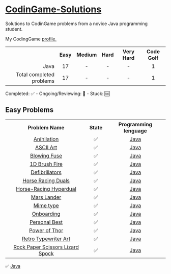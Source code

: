<h1><a href="https://www.codingame.com">CodinGame-Solutions</a></h1>
Solutions to CodinGame problems from a novice Java programming student.

My CodingGame <a href="https://www.codingame.com/profile/abeacb08bc3c6e3a0c796a19230b5b704348875">profile.</a>

<table>
  <tr align="center">
    <th></th>
    <th>Easy</th>
    <th>Medium</th>
    <th>Hard</th>
    <th>Very Hard</th>
    <th>Code Golf</th>
  </tr>
  <tr>
    <td align="right">Java</td>
    <td align="center">17</td>
    <td align="center">-</td>
    <td align="center">-</td>
    <td align="center">-</td>
    <td align="center">1</td>
  </tr>
  <tr>
    <td align="right">Total completed problems</td>
    <td align="center">17</td>
    <td align="center">-</td>
    <td align="center">-</td>
    <td align="center">-</td>
    <td align="center">1</td>
  </tr>
</table>

Completed: ✅ - Ongoing/Reviewing: 🔁 - Stuck: 🆘

<h2>Easy Problems</h2>
<table>
  <tr align="center">
    <th>Problem Name</th>
    <th>State</th>
    <th>Programming lenguage</th>
  </tr>
  <tr align="center">
    <td><a href="https://www.codingame.com/training/easy/annihilation">Anihilation<a></td>
    <td>✅</td>
    <td><a href="https://github.com/B3RT1C/CodinGame-Solutions/blob/main/EASY/Annihilation.java">Java</a></td>
  </tr>
  <tr align="center">
    <td><a href="https://www.codingame.com/training/easy/ascii-art">ASCII Art<a></td>
    <td>✅</td>
    <td><a href="https://github.com/B3RT1C/CodinGame-Solutions/blob/main/EASY/AsciiArt.java">Java</a></td>
  </tr>
  <tr align="center">
    <td><a href="https://www.codingame.com/training/easy/blowing-fuse">Blowing Fuse<a></td>
    <td>✅</td>
    <td><a href="https://github.com/B3RT1C/CodinGame-Solutions/blob/main/EASY/BlowingFuse.java">Java</a></td>
  </tr>
  <tr align="center">
    <td><a href="https://www.codingame.com/training/easy/1d-bush-fire">1D Brush Fire<a></td>
    <td>✅</td>
    <td><a href="https://github.com/B3RT1C/CodinGame-Solutions/blob/main/EASY/BrushFire1D.java">Java</a></td>
  </tr>
    <tr align="center">
    <td><a href="https://www.codingame.com/training/easy/defibrillators">Defibrillators<a></td>
    <td>✅</td>
    <td><a href="https://github.com/B3RT1C/CodinGame-Solutions/blob/main/EASY/Defibrillators.java">Java</a></td>
  </tr>
  <tr align="center">
    <td><a href="https://www.codingame.com/training/easy/horse-racing-duals">Horse Racing Duals<a></td>
    <td>✅</td>
    <td><a href="https://github.com/B3RT1C/CodinGame-Solutions/blob/main/EASY/HorseRacingDuals.java">Java</a></td>
  </tr>
  <tr align="center">
    <td><a href="https://www.codingame.com/training/easy/horse-racing-hyperduals">Horse-Racing Hyperdual<a></td>
    <td>✅</td>
    <td><a href="https://github.com/B3RT1C/CodinGame-Solutions/blob/main/EASY/HorseRacingHyperduals.java">Java</a></td>
  </tr>
  <tr align="center">
    <td><a href="https://www.codingame.com/training/easy/mars-lander-episode-1">Mars Lander<a></td>
    <td>✅</td>
    <td><a href="https://github.com/B3RT1C/CodinGame-Solutions/blob/main/EASY/MarsLander.java">Java</a></td>
  </tr>
  <tr align="center">
    <td><a href="https://www.codingame.com/training/easy/mime-type">Mime type<a></td>
    <td>✅</td>
    <td><a href="https://github.com/B3RT1C/CodinGame-Solutions/blob/main/EASY/MimeType.java">Java</a></td>
  </tr>
  <tr align="center">
    <td><a href="https://www.codingame.com/training/easy/onboarding">Onboarding<a></td>
    <td>✅</td>
    <td><a href="https://github.com/B3RT1C/CodinGame-Solutions/blob/main/EASY/Onboarding.java">Java</a></td>
  </tr>
  <tr align="center">
    <td><a href="https://www.codingame.com/training/easy/personal-best">Personal Best<a></td>
    <td>✅</td>
    <td><a href="https://github.com/B3RT1C/CodinGame-Solutions/blob/main/EASY/PersonalBest.java">Java</a></td>
  </tr>
  <tr align="center">
    <td><a href="https://www.codingame.com/training/easy/power-of-thor-episode-1">Power of Thor<a></td>
    <td>✅</td>
    <td><a href="https://github.com/B3RT1C/CodinGame-Solutions/blob/main/EASY/PowerOfThor.java">Java</a></td>
  </tr>
  <tr align="center">
    <td><a href="https://www.codingame.com/training/easy/retro-typewriter-art">Retro Typewriter Art<a></td>
    <td>✅</td>
    <td><a href="https://github.com/B3RT1C/CodinGame-Solutions/blob/main/EASY/RetroTypewriterArt.java">Java</a></td>
  </tr>
  <tr align="center">
    <td><a href="https://www.codingame.com/training/easy/rock-paper-scissors-lizard-spock">Rock Paper Scissors Lizard Spock<a></td>
    <td>✅</td>
    <td><a href="https://github.com/B3RT1C/CodinGame-Solutions/blob/main/EASY/RockPaperScissorsLizardSpock.java">Java</a></td>
  </tr>
</table>

  <tr align="center">
    <td><a href=""><a></td>
    <td>✅</td>
    <td><a href="">Java</a></td>
  </tr>
